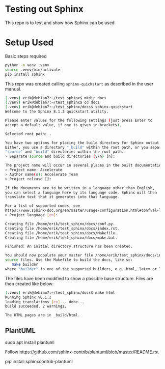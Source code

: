 # Testing out Sphinx

This repo is to test and show how Sphinx can be used

# Setup Used

Basic steps required

```bash
python -m venv .venv
source .venv/bin/activate
pip install sphinx
```

This repo was created calling `sphinx-quickstart` as described in the user manual.

```bash
(.venv) erik@debian7:~/test_sphinx$ mkdir docs
(.venv) erik@debian7:~/test_sphinx$ cd docs
(.venv) erik@debian7:~/test_sphinx/docs$ sphinx-quickstart
Welcome to the Sphinx 8.1.3 quickstart utility.

Please enter values for the following settings (just press Enter to
accept a default value, if one is given in brackets).

Selected root path: .

You have two options for placing the build directory for Sphinx output.
Either, you use a directory "_build" within the root path, or you separate
"source" and "build" directories within the root path.
> Separate source and build directories (y/n) [n]: 

The project name will occur in several places in the built documentation.
> Project name: Accelerate
> Author name(s): Accelerate Team
> Project release []: 

If the documents are to be written in a language other than English,
you can select a language here by its language code. Sphinx will then
translate text that it generates into that language.

For a list of supported codes, see
https://www.sphinx-doc.org/en/master/usage/configuration.html#confval-language.
> Project language [en]: 

Creating file /home/erik/test_sphinx/docs/conf.py.
Creating file /home/erik/test_sphinx/docs/index.rst.
Creating file /home/erik/test_sphinx/docs/Makefile.
Creating file /home/erik/test_sphinx/docs/make.bat.

Finished: An initial directory structure has been created.

You should now populate your master file /home/erik/test_sphinx/docs/index.rst and create other documentation
source files. Use the Makefile to build the docs, like so:
   make builder
where "builder" is one of the supported builders, e.g. html, latex or linkcheck.
```

The files have been modified to show a possible base structure. Files are then created like below:

```bash
(.venv) erik@debian7:~/test_sphinx/docs$ make html
Running Sphinx v8.1.3
loading translations [en]... done...
build succeeded, 2 warnings.

The HTML pages are in _build/html.
```

## PlantUML

sudo apt install plantuml

Follow https://github.com/sphinx-contrib/plantuml/blob/master/README.rst

pip install sphinxcontrib-plantuml




